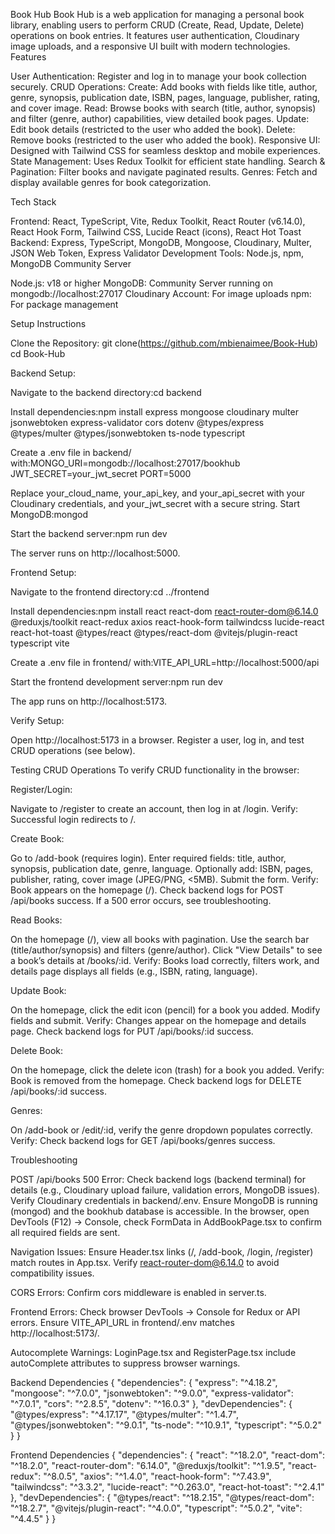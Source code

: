 Book Hub
Book Hub is a web application for managing a personal book library, enabling users to perform CRUD (Create, Read, Update, Delete) operations on book entries. It features user authentication, Cloudinary image uploads, and a responsive UI built with modern technologies.
Features

User Authentication: Register and log in to manage your book collection securely.
CRUD Operations:
Create: Add books with fields like title, author, genre, synopsis, publication date, ISBN, pages, language, publisher, rating, and cover image.
Read: Browse books with search (title, author, synopsis) and filter (genre, author) capabilities, view detailed book pages.
Update: Edit book details (restricted to the user who added the book).
Delete: Remove books (restricted to the user who added the book).
Responsive UI: Designed with Tailwind CSS for seamless desktop and mobile experiences.
State Management: Uses Redux Toolkit for efficient state handling.
Search & Pagination: Filter books and navigate paginated results.
Genres: Fetch and display available genres for book categorization.

Tech Stack

Frontend: React, TypeScript, Vite, Redux Toolkit, React Router (v6.14.0), React Hook Form, Tailwind CSS, Lucide React (icons), React Hot Toast
Backend: Express, TypeScript, MongoDB, Mongoose, Cloudinary, Multer, JSON Web Token, Express Validator
Development Tools: Node.js, npm, MongoDB Community Server

Node.js: v18 or higher
MongoDB: Community Server running on mongodb://localhost:27017
Cloudinary Account: For image uploads
npm: For package management

Setup Instructions

Clone the Repository:
git clone(https://github.com/mbienaimee/Book-Hub)
cd Book-Hub

Backend Setup:

Navigate to the backend directory:cd backend

Install dependencies:npm install express mongoose cloudinary multer jsonwebtoken express-validator cors dotenv @types/express @types/multer @types/jsonwebtoken ts-node typescript

Create a .env file in backend/ with:MONGO_URI=mongodb://localhost:27017/bookhub
JWT_SECRET=your_jwt_secret
PORT=5000

Replace your_cloud_name, your_api_key, and your_api_secret with your Cloudinary credentials, and your_jwt_secret with a secure string.
Start MongoDB:mongod

Start the backend server:npm run dev

The server runs on http://localhost:5000.

Frontend Setup:

Navigate to the frontend directory:cd ../frontend

Install dependencies:npm install react react-dom react-router-dom@6.14.0 @reduxjs/toolkit react-redux axios react-hook-form tailwindcss lucide-react react-hot-toast @types/react @types/react-dom @vitejs/plugin-react typescript vite

Create a .env file in frontend/ with:VITE_API_URL=http://localhost:5000/api

Start the frontend development server:npm run dev

The app runs on http://localhost:5173.

Verify Setup:

Open http://localhost:5173 in a browser.
Register a user, log in, and test CRUD operations (see below).

Testing CRUD Operations
To verify CRUD functionality in the browser:

Register/Login:

Navigate to /register to create an account, then log in at /login.
Verify: Successful login redirects to /.

Create Book:

Go to /add-book (requires login).
Enter required fields: title, author, synopsis, publication date, genre, language.
Optionally add: ISBN, pages, publisher, rating, cover image (JPEG/PNG, <5MB).
Submit the form.
Verify: Book appears on the homepage (/). Check backend logs for POST /api/books success. If a 500 error occurs, see troubleshooting.

Read Books:

On the homepage (/), view all books with pagination.
Use the search bar (title/author/synopsis) and filters (genre/author).
Click "View Details" to see a book’s details at /books/:id.
Verify: Books load correctly, filters work, and details page displays all fields (e.g., ISBN, rating, language).

Update Book:

On the homepage, click the edit icon (pencil) for a book you added.
Modify fields and submit.
Verify: Changes appear on the homepage and details page. Check backend logs for PUT /api/books/:id success.

Delete Book:

On the homepage, click the delete icon (trash) for a book you added.
Verify: Book is removed from the homepage. Check backend logs for DELETE /api/books/:id success.

Genres:

On /add-book or /edit/:id, verify the genre dropdown populates correctly.
Verify: Check backend logs for GET /api/books/genres success.

Troubleshooting

POST /api/books 500 Error:
Check backend logs (backend terminal) for details (e.g., Cloudinary upload failure, validation errors, MongoDB issues).
Verify Cloudinary credentials in backend/.env.
Ensure MongoDB is running (mongod) and the bookhub database is accessible.
In the browser, open DevTools (F12) → Console, check FormData in AddBookPage.tsx to confirm all required fields are sent.

Navigation Issues:
Ensure Header.tsx links (/, /add-book, /login, /register) match routes in App.tsx.
Verify react-router-dom@6.14.0 to avoid compatibility issues.

CORS Errors:
Confirm cors middleware is enabled in server.ts.

Frontend Errors:
Check browser DevTools → Console for Redux or API errors.
Ensure VITE_API_URL in frontend/.env matches http://localhost:5173/.

Autocomplete Warnings:
LoginPage.tsx and RegisterPage.tsx include autoComplete attributes to suppress browser warnings.

Backend Dependencies
{
"dependencies": {
"express": "^4.18.2",
"mongoose": "^7.0.0",
"jsonwebtoken": "^9.0.0",
"express-validator": "^7.0.1",
"cors": "^2.8.5",
"dotenv": "^16.0.3"
},
"devDependencies": {
"@types/express": "^4.17.17",
"@types/multer": "^1.4.7",
"@types/jsonwebtoken": "^9.0.1",
"ts-node": "^10.9.1",
"typescript": "^5.0.2"
}
}

Frontend Dependencies
{
"dependencies": {
"react": "^18.2.0",
"react-dom": "^18.2.0",
"react-router-dom": "6.14.0",
"@reduxjs/toolkit": "^1.9.5",
"react-redux": "^8.0.5",
"axios": "^1.4.0",
"react-hook-form": "^7.43.9",
"tailwindcss": "^3.3.2",
"lucide-react": "^0.263.0",
"react-hot-toast": "^2.4.1"
},
"devDependencies": {
"@types/react": "^18.2.15",
"@types/react-dom": "^18.2.7",
"@vitejs/plugin-react": "^4.0.0",
"typescript": "^5.0.2",
"vite": "^4.4.5"
}
}
